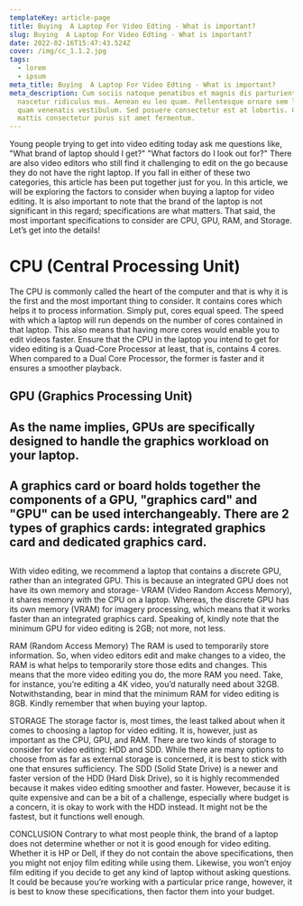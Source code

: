 ```yaml
---
templateKey: article-page
title: Buying  A Laptop For Video Edting - What is important?
slug: Buying  A Laptop For Video Edting - What is important?
date: 2022-02-16T15:47:43.524Z
cover: /img/cc_1.1.2.jpg
tags:
  - lorem
  - ipsum
meta_title: Buying  A Laptop For Video Edting - What is important?
meta_description: Cum sociis natoque penatibus et magnis dis parturient montes,
  nascetur ridiculus mus. Aenean eu leo quam. Pellentesque ornare sem lacinia
  quam venenatis vestibulum. Sed posuere consectetur est at lobortis. Cras
  mattis consectetur purus sit amet fermentum.
---
```

Young people trying to get into video editing today ask me questions like, "What brand of laptop should I get?" "What factors do I look out for?" There are also video editors who still find it challenging to edit on the go because they do not have the right laptop. If you fall in either of these two categories, this article has been put together just for you.
In this article, we will be exploring the factors to consider when buying a laptop for video editing. It is also important to note that the brand of the laptop is not significant in this regard; specifications are what matters. That said, the most important specifications to consider are CPU, GPU, RAM, and Storage.  Let’s get into the details!

# CPU (Central Processing Unit)
The CPU is commonly called the heart of the computer and that is why it is the first and the most important thing to consider. It contains cores which helps it to process information. Simply put, cores equal speed. The speed with which a laptop will run depends on the number of cores contained in that laptop. 
This also means that having more cores would enable you to edit videos faster. Ensure that the CPU in the laptop you intend to get for video editing is a Quad-Core Processor at least, that is, contains 4 cores. When compared to a Dual Core Processor, the former is faster and it ensures a smoother playback.

## GPU (Graphics Processing Unit)

## As the name implies, GPUs are specifically designed to handle the graphics workload on your laptop.

## A graphics card or board holds together the components of a GPU, "graphics card" and "GPU" can be used interchangeably. There are 2 types of graphics cards: **integrated graphics card** and **dedicated graphics card**. 

## 
With video editing, we recommend a laptop that contains a discrete GPU, rather than an integrated GPU. This is because an integrated GPU does not have its own memory and storage- VRAM (Video Random Access Memory), it shares memory with the CPU on a laptop.
Whereas, the discrete GPU has its own memory (VRAM) for imagery processing, which means that it works faster than an integrated graphics card. 
Speaking of, kindly note that the minimum GPU for video editing is 2GB; not more, not less.

RAM (Random Access Memory)
The RAM is used to temporarily store information. So, when video editors edit and make changes to a video, the RAM is what helps to temporarily store those edits and changes. This means that the more video editing you do, the more RAM you need.
Take, for instance, you’re editing a 4K video, you’d naturally need about 32GB. Notwithstanding, bear in mind that the minimum RAM for video editing is 8GB.
Kindly remember that when buying your laptop.

STORAGE
The storage factor is, most times, the least talked about when it comes to choosing a laptop for video editing. It is, however, just as important as the CPU, GPU, and RAM.
There are two kinds of storage to consider for video editing: HDD and SDD. While there are many options to choose from as far as external storage is concerned, it is best to stick with one that ensures sufficiency.
The SDD (Solid State Drive) is a newer and faster version of the HDD (Hard Disk Drive), so it is highly recommended because it makes video editing smoother and faster.
However, because it is quite expensive and can be a bit of a challenge, especially where budget is a concern, it is okay to work with the HDD instead. It might not be the fastest, but it functions well enough. 

CONCLUSION
Contrary to what most people think, the brand of a laptop does not determine whether or not it is good enough for video editing. Whether it is HP or Dell, if they do not contain the above specifications, then you might not enjoy film editing while using them.
Likewise, you won’t enjoy film editing if you decide to get any kind of laptop without asking questions. It could be because you’re working with a particular price range, however, it is best to know these specifications, then factor them into your budget.
